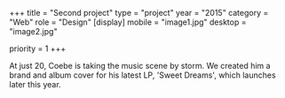+++
title = "Second project"
type = "project"
year = "2015"
category = "Web"
role = "Design"
[display]
mobile = "image1.jpg"
desktop = "image2.jpg"


priority = 1
+++

At just 20, Coebe is taking the music scene by storm. We created him a brand and album cover for his latest LP, 'Sweet Dreams', which launches later this year.
